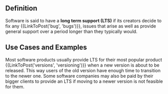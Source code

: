 ## Definition

Software is said to have a **long term support (LTS)** if its creators decide to fix any {{LinkToPost('bug', 'bugs')}},  issues that arise as well as provide general support over a period longer than they typically would.

## Use Cases and Examples
Most software products usually provide LTS for their most popular product {{LinkToPost('versions', 'versioning')}} when a new version is about to be released.
This way users of the old version have enough time to transition to the newer one.
Some software companies may also be paid by their bigger clients to provide an LTS if moving to a newer version is not feasible for them.